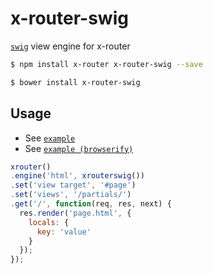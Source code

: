 # x-router-swig
[`swig`](https://github.com/paularmstrong/swig) view engine for x-router

```sh
$ npm install x-router x-router-swig --save
```

```sh
$ bower install x-router-swig
```

## Usage
- See [`example`](./examples/vanilla)
- See [`example (browserify)`](./examples/browserify)

```javascript
xrouter()
.engine('html', xrouterswig())
.set('view target', '#page')
.set('views', '/partials/')
.get('/', function(req, res, next) {
  res.render('page.html', {
    locals: {
      key: 'value'
    }
  });
});
```